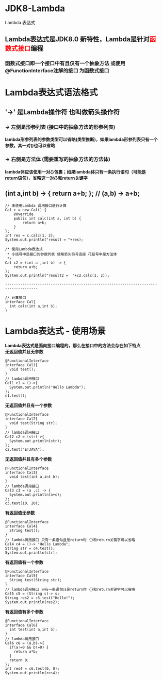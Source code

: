 # JDK8-Lambda
Lambda 表达式
## Lambda表达式是JDK8.0 新特性，Lambda是针对<font color=red>函数式接口</font>编程
### 函数式接口即一个接口中有且仅有一个抽象方法 或使用@FunctionInterface注解的接口 为函数式接口

# Lambda表达式语法格式
## '->' 是Lambda操作符 也叫做箭头操作符
### -> 左侧是形参列表 (接口中的抽象方法的形参列表)
#### lambda形参列表的参数类型可以省略(类型推断)，如果lambda形参列表只有一个参数，其一对()也可以省略

### -> 右侧是方法体 (需要重写的抽象方法的方法体)
#### lambda体应该使用一对{}包裹；如果lambda体只有一条执行语句（可能是return语句），省略这一对{}和return关键字
## (int a,int b) -> { return a+b; };  // (a,b) -> a+b;
```
// 未使用Lambda 调用接口进行计算
Cal c = new Cal() {
	@Override
	public int calc(int a, int b) {
		return a+b;
	}
};
int res = c.calc(1, 2);
System.out.println("result = "+res);

/* 使用Lambda表达式
 * 小括号中是接口的参数列表 使用箭头符号连接 花括号中是方法体
 */
Cal c2 = (int a ,int b) -> {
	return a+b;
};
System.out.println("result2 =  "+c2.calc(1, 2));
		
-------------------------------------------------------------------------------------		

// 计算接口
interface Cal{
  int calc(int a,int b);
}
```

# Lambda表达式 - 使用场景
**Lambda表达式是面向接口编程的，那么在接口中的方法会存在如下特点**<br>
**无返回值并且无参数**<br>
```
@FunctionalInterface
interface Cal1{
  void test();
}
// lambda调用接口
Cal1 c1 = ()->{
  System.out.println("Hello Lambda");
};
c1.test();
```
**无返回值并且有一个参数**<br>
```
@FunctionalInterface
interface Cal2{
  void test(String str);
}
// lambda调用接口
Cal2 c2 = (str)->{
  System.out.println(str);
};
c2.test("ETJAVA");
```
**无返回值并且有多个参数**<br>
```
@FunctionalInterface
interface Cal3{
  void test(int a,int b);
}
// lambda调用接口
Cal3 c3 = (a ,c) -> {
  System.out.println(a+c);
};
c3.test(10, 20);
```
**有返回值无参数**<br>
```
@FunctionalInterface
interface Cal4{
  String test();
}
// lambda调用接口 只有一条语句且是return时 {}和return关键字可以省略
Cal4 c4 = ()-> "Hello Lambda";
String str = c4.test();
System.out.println(str);
```
**有返回值有一个参数**<br>
```
@FunctionalInterface
interface Cal5{
  String test(String str);
}
// lambda调用接口 只有一条语句且是return时 {}和return关键字可以省略
Cal5 c5 = (String s)-> s;
String res2 = c5.test("Hello!");
System.out.println(res2);
```
**有返回值有多个参数**<br>
```
@FunctionalInterface
interface Cal6{
  int test(int a,int b);
}
// lambda调用接口
Cal6 c6 = (a,b)->{
  if(a!=0 && b!=0) {
    return a*b;
  }
  return 0;
};
int res4 = c6.test(0, 0);
System.out.println(res4);
```


